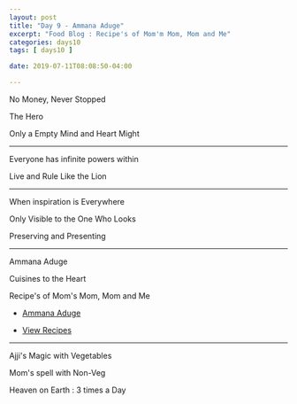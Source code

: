 ```yaml
---
layout: post
title: "Day 9 - Ammana Aduge"
excerpt: "Food Blog : Recipe's of Mom'm Mom, Mom and Me"
categories: days10
tags: [ days10 ]

date: 2019-07-11T08:08:50-04:00

---
```


No Money, Never Stopped

The Hero

Only a Empty Mind and Heart Might

-----

Everyone has infinite powers within

Live and Rule  Like the Lion

-----

When inspiration is Everywhere

Only Visible to the One Who Looks

Preserving and Presenting


---------

Ammana Aduge

Cuisines to the Heart

Recipe's of Mom's Mom, Mom and Me

* [Ammana Aduge](https://slabs.tech/art/ammana-aduge/)

* [View Recipes](https://ammanaaduge.com/)


-------

Ajji's Magic with Vegetables

Mom's spell with Non-Veg

Heaven on Earth : 3 times a Day
